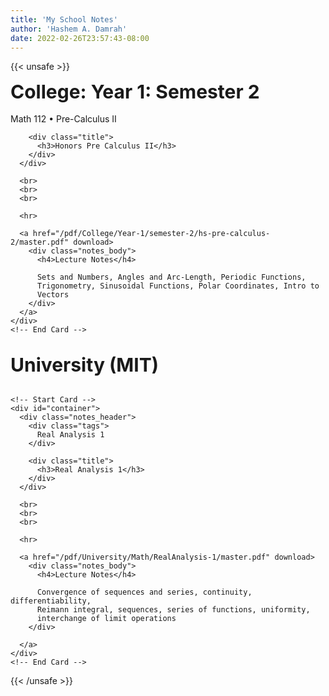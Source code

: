 ```yaml
---
title: 'My School Notes'
author: 'Hashem A. Damrah'
date: 2022-02-26T23:57:43-08:00
---
```


{{< unsafe >}}

<link rel="stylesheet" href="/css/main.css" type="text/css">
<link rel="stylesheet" href="/css/card.css" type="text/css">

<body>
  <div style="font-size: 30px"><b>College: Year 1: Semester 2</b></div>

  <br>

  <main id="grid">
    <!-- Start Card -->
    <div id="container">
      <div class="notes_header">
        <div class="tags">
          Math 112 • Pre-Calculus II
        </div>

        <div class="title">
          <h3>Honors Pre Calculus II</h3>
        </div>
      </div>

      <br>
      <br>
      <br>

      <hr>

      <a href="/pdf/College/Year-1/semester-2/hs-pre-calculus-2/master.pdf" download>
        <div class="notes_body">
          <h4>Lecture Notes</h4>

          Sets and Numbers, Angles and Arc-Length, Periodic Functions,
          Trigonometry, Sinusoidal Functions, Polar Coordinates, Intro to
          Vectors
        </div>
      </a>
    </div>
    <!-- End Card -->

  </main>

  <br>

  <div style="font-size: 30px"><b>University (MIT)</b></div>

  <br>

  <main id="grid">

    <!-- Start Card -->
    <div id="container">
      <div class="notes_header">
        <div class="tags">
          Real Analysis 1
        </div>

        <div class="title">
          <h3>Real Analysis 1</h3>
        </div>
      </div>

      <br>
      <br>
      <br>

      <hr>

      <a href="/pdf/University/Math/RealAnalysis-1/master.pdf" download>
        <div class="notes_body">
          <h4>Lecture Notes</h4>

          Convergence of sequences and series, continuity, differentiability,
          Reimann integral, sequences, series of functions, uniformity,
          interchange of limit operations
        </div>

      </a>
    </div>
    <!-- End Card -->

  </main>
</body>
</html>
<!-- partial -->
{{< /unsafe >}}
